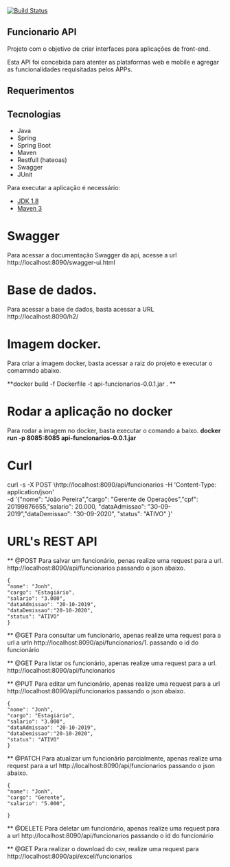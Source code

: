 [![Build Status](https://travis-ci.org/thiagofarbo/api-funcionarios.svg?branch=master)](https://travis-ci.org/thiagofarbo/api-funcionarios)

## Funcionario API
Projeto com o objetivo de criar interfaces para aplicações de front-end.

Esta API foi concebida para atenter as plataformas web e mobile e agregar as funcionalidades requisitadas pelos APPs.

## Requerimentos

## Tecnologias

* Java
* Spring 
* Spring Boot
* Maven
* Restfull (hateoas)
* Swagger
* JUnit

Para executar a aplicação é necessário:

- [JDK 1.8](http://www.oracle.com/technetwork/java/javase/downloads/jdk8-downloads-2133151.html)
- [Maven 3](https://maven.apache.org)

# Swagger
Para acessar a documentação Swagger da api, acesse a url http://localhost:8090/swagger-ui.html	

# Base de dados.
Para acessar a base de dados, basta acessar a URL http://localhost:8090/h2/

# Imagem docker.
Para criar a imagem docker, basta acessar a raiz do projeto e executar o comamndo abaixo.

**docker build -f Dockerfile -t api-funcionarios-0.0.1.jar . **

# Rodar a aplicação no docker
Para rodar a imagem no docker, basta executar o comando a baixo.
**docker run -p 8085:8085 api-funcionarios-0.0.1.jar**


# Curl
curl -s -X POST \http://localhost:8090/api/funcionarios \-H 'Content-Type: application/json' \
-d '{"nome": "João Pereira","cargo": "Gerente de Operações","cpf": 20199876655,"salario": 20.000, "dataAdmissao": "30-09-2019","dataDemissao": "30-09-2020", "status": "ATIVO"  }'

# URL's REST API


** @POST Para salvar um funcionário, penas realize uma request para a url. http://localhost:8090/api/funcionarios passando o json abaixo.

	{
	"nome": "Jonh",
	"cargo": "Estagiário",
	"salario": "3.000",
	"dataAdmissao": "20-10-2019",
	"dataDemissao":"20-10-2020",
	"status": "ATIVO"
	}

** @GET Para consultar um funcionário, apenas realize uma request para a url a urln http://localhost:8090/api/funcionarios/1. passando o id do funcionário 

** @GET Para listar os funcionário, apenas realize uma request para a url. http://localhost:8090/api/funcionarios

** @PUT Para editar um funcionário, apenas realize uma request para a url http://localhost:8090/api/funcionarios passando o json abaixo. 

	{
	"nome": "Jonh",
	"cargo": "Estagiário",
	"salario": "3.000",
	"dataAdmissao": "20-10-2019",
	"dataDemissao":"20-10-2020",
	"status": "ATIVO"
	}

** @PATCH Para atualizar um funcionário parcialmente, apenas realize uma request para a url http://localhost:8090/api/funcionarios passando o json abaixo.

	{
	"nome": "Jonh",
	"cargo": "Gerente",
	"salario": "5.000",

	}

** @DELETE Para deletar um funcionário, apenas realize uma request para a url http://localhost:8090/api/funcionarios passando o id do funcionário

** @GET Para realizar o download do csv, realize uma request para http://localhost:8090/api/excel/funcionarios

